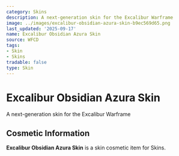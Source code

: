 ```yaml
---
category: Skins
description: A next-generation skin for the Excalibur Warframe
image: ../images/excalibur-obsidian-azura-skin-b9ec569d65.png
last_updated: '2025-09-17'
name: Excalibur Obsidian Azura Skin
source: WFCD
tags:
- Skin
- Skins
tradable: false
type: Skin
---
```


# Excalibur Obsidian Azura Skin

A next-generation skin for the Excalibur Warframe

## Cosmetic Information

**Excalibur Obsidian Azura Skin** is a skin cosmetic item for Skins.

